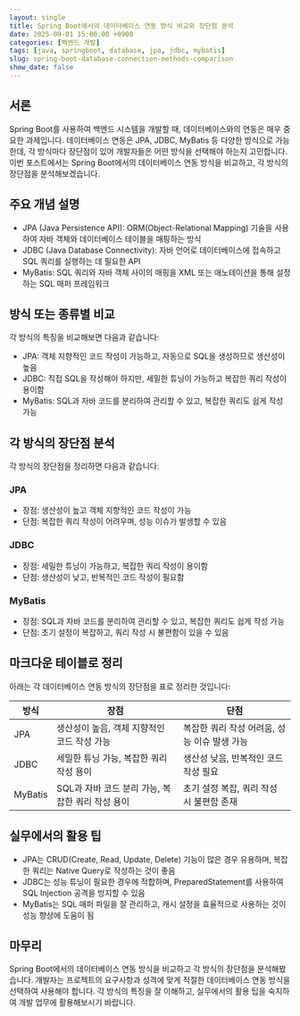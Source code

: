 ```yaml
---
layout: single
title: Spring Boot에서의 데이터베이스 연동 방식 비교와 장단점 분석
date: 2025-09-01 15:00:00 +0900
categories: [백엔드 개발]
tags: [java, springboot, database, jpa, jdbc, mybatis]
slug: spring-boot-database-connection-methods-comparison
show_date: false
---
```


## 서론
Spring Boot를 사용하여 백엔드 시스템을 개발할 때, 데이터베이스와의 연동은 매우 중요한 과제입니다. 데이터베이스 연동은 JPA, JDBC, MyBatis 등 다양한 방식으로 가능한데, 각 방식마다 장단점이 있어 개발자들은 어떤 방식을 선택해야 하는지 고민합니다. 이번 포스트에서는 Spring Boot에서의 데이터베이스 연동 방식을 비교하고, 각 방식의 장단점을 분석해보겠습니다.

## 주요 개념 설명
- JPA (Java Persistence API): ORM(Object-Relational Mapping) 기술을 사용하여 자바 객체와 데이터베이스 테이블을 매핑하는 방식
- JDBC (Java Database Connectivity): 자바 언어로 데이터베이스에 접속하고 SQL 쿼리를 실행하는 데 필요한 API
- MyBatis: SQL 쿼리와 자바 객체 사이의 매핑을 XML 또는 애노테이션을 통해 설정하는 SQL 매퍼 프레임워크

## 방식 또는 종류별 비교
각 방식의 특징을 비교해보면 다음과 같습니다:
- JPA: 객체 지향적인 코드 작성이 가능하고, 자동으로 SQL을 생성하므로 생산성이 높음
- JDBC: 직접 SQL을 작성해야 하지만, 세밀한 튜닝이 가능하고 복잡한 쿼리 작성이 용이함
- MyBatis: SQL과 자바 코드를 분리하여 관리할 수 있고, 복잡한 쿼리도 쉽게 작성 가능

## 각 방식의 장단점 분석
각 방식의 장단점을 정리하면 다음과 같습니다:

### JPA
- 장점: 생산성이 높고 객체 지향적인 코드 작성이 가능
- 단점: 복잡한 쿼리 작성이 어려우며, 성능 이슈가 발생할 수 있음

### JDBC
- 장점: 세밀한 튜닝이 가능하고, 복잡한 쿼리 작성이 용이함
- 단점: 생산성이 낮고, 반복적인 코드 작성이 필요함

### MyBatis
- 장점: SQL과 자바 코드를 분리하여 관리할 수 있고, 복잡한 쿼리도 쉽게 작성 가능
- 단점: 초기 설정이 복잡하고, 쿼리 작성 시 불편함이 있을 수 있음

## 마크다운 테이블로 정리
아래는 각 데이터베이스 연동 방식의 장단점을 표로 정리한 것입니다:

| 방식  | 장점                                | 단점                                 |
|-------|-------------------------------------|--------------------------------------|
| JPA   | 생산성이 높음, 객체 지향적인 코드 작성 가능 | 복잡한 쿼리 작성 어려움, 성능 이슈 발생 가능 |
| JDBC  | 세밀한 튜닝 가능, 복잡한 쿼리 작성 용이 | 생산성 낮음, 반복적인 코드 작성 필요 |
| MyBatis | SQL과 자바 코드 분리 가능, 복잡한 쿼리 작성 용이 | 초기 설정 복잡, 쿼리 작성 시 불편함 존재 |

## 실무에서의 활용 팁
- JPA는 CRUD(Create, Read, Update, Delete) 기능이 많은 경우 유용하며, 복잡한 쿼리는 Native Query로 작성하는 것이 좋음
- JDBC는 성능 튜닝이 필요한 경우에 적합하며, PreparedStatement를 사용하여 SQL Injection 공격을 방지할 수 있음
- MyBatis는 SQL 매퍼 파일을 잘 관리하고, 캐시 설정을 효율적으로 사용하는 것이 성능 향상에 도움이 됨

## 마무리
Spring Boot에서의 데이터베이스 연동 방식을 비교하고 각 방식의 장단점을 분석해봤습니다. 개발자는 프로젝트의 요구사항과 성격에 맞게 적절한 데이터베이스 연동 방식을 선택하여 사용해야 합니다. 각 방식의 특징을 잘 이해하고, 실무에서의 활용 팁을 숙지하여 개발 업무에 활용해보시기 바랍니다.